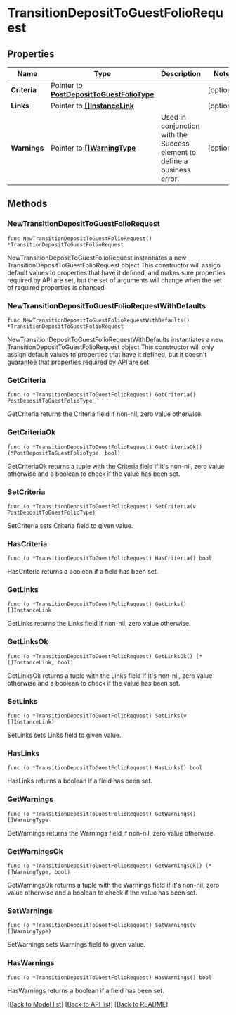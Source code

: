 # TransitionDepositToGuestFolioRequest

## Properties

Name | Type | Description | Notes
------------ | ------------- | ------------- | -------------
**Criteria** | Pointer to [**PostDepositToGuestFolioType**](PostDepositToGuestFolioType.md) |  | [optional] 
**Links** | Pointer to [**[]InstanceLink**](InstanceLink.md) |  | [optional] 
**Warnings** | Pointer to [**[]WarningType**](WarningType.md) | Used in conjunction with the Success element to define a business error. | [optional] 

## Methods

### NewTransitionDepositToGuestFolioRequest

`func NewTransitionDepositToGuestFolioRequest() *TransitionDepositToGuestFolioRequest`

NewTransitionDepositToGuestFolioRequest instantiates a new TransitionDepositToGuestFolioRequest object
This constructor will assign default values to properties that have it defined,
and makes sure properties required by API are set, but the set of arguments
will change when the set of required properties is changed

### NewTransitionDepositToGuestFolioRequestWithDefaults

`func NewTransitionDepositToGuestFolioRequestWithDefaults() *TransitionDepositToGuestFolioRequest`

NewTransitionDepositToGuestFolioRequestWithDefaults instantiates a new TransitionDepositToGuestFolioRequest object
This constructor will only assign default values to properties that have it defined,
but it doesn't guarantee that properties required by API are set

### GetCriteria

`func (o *TransitionDepositToGuestFolioRequest) GetCriteria() PostDepositToGuestFolioType`

GetCriteria returns the Criteria field if non-nil, zero value otherwise.

### GetCriteriaOk

`func (o *TransitionDepositToGuestFolioRequest) GetCriteriaOk() (*PostDepositToGuestFolioType, bool)`

GetCriteriaOk returns a tuple with the Criteria field if it's non-nil, zero value otherwise
and a boolean to check if the value has been set.

### SetCriteria

`func (o *TransitionDepositToGuestFolioRequest) SetCriteria(v PostDepositToGuestFolioType)`

SetCriteria sets Criteria field to given value.

### HasCriteria

`func (o *TransitionDepositToGuestFolioRequest) HasCriteria() bool`

HasCriteria returns a boolean if a field has been set.

### GetLinks

`func (o *TransitionDepositToGuestFolioRequest) GetLinks() []InstanceLink`

GetLinks returns the Links field if non-nil, zero value otherwise.

### GetLinksOk

`func (o *TransitionDepositToGuestFolioRequest) GetLinksOk() (*[]InstanceLink, bool)`

GetLinksOk returns a tuple with the Links field if it's non-nil, zero value otherwise
and a boolean to check if the value has been set.

### SetLinks

`func (o *TransitionDepositToGuestFolioRequest) SetLinks(v []InstanceLink)`

SetLinks sets Links field to given value.

### HasLinks

`func (o *TransitionDepositToGuestFolioRequest) HasLinks() bool`

HasLinks returns a boolean if a field has been set.

### GetWarnings

`func (o *TransitionDepositToGuestFolioRequest) GetWarnings() []WarningType`

GetWarnings returns the Warnings field if non-nil, zero value otherwise.

### GetWarningsOk

`func (o *TransitionDepositToGuestFolioRequest) GetWarningsOk() (*[]WarningType, bool)`

GetWarningsOk returns a tuple with the Warnings field if it's non-nil, zero value otherwise
and a boolean to check if the value has been set.

### SetWarnings

`func (o *TransitionDepositToGuestFolioRequest) SetWarnings(v []WarningType)`

SetWarnings sets Warnings field to given value.

### HasWarnings

`func (o *TransitionDepositToGuestFolioRequest) HasWarnings() bool`

HasWarnings returns a boolean if a field has been set.


[[Back to Model list]](../README.md#documentation-for-models) [[Back to API list]](../README.md#documentation-for-api-endpoints) [[Back to README]](../README.md)



